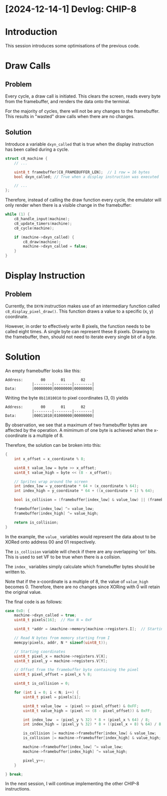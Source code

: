 # [2024-12-14-1] Devlog: CHIP-8

# Introduction

This session introduces some optimisations of the previous code.

# Draw Calls

## Problem

Every cycle, a draw call is initiated. This clears the screen, reads every byte
from the framebuffer, and renders the data onto the terminal.

For the majority of cycles, there will not be any changes to the framebuffer.
This results in "wasted" draw calls when there are no changes.

## Solution

Introduce a variable `dxyn_called` that is true when the display instruction 
has been called during a cycle.

```c
struct c8_machine {
    // ...

    uint8_t framebuffer[C8_FRAMEBUFFER_LEN];  // 1 row = 16 bytes
    bool dxyn_called; // True when a display instruction was executed

    // ...
};
```

Therefore, instead of calling the draw function every cycle, the emulator will
only render when there is a visible change in the framebuffer:

```c
while (1) {
    c8_handle_input(machine);
    c8_update_timers(machine);
    c8_cycle(machine);

    if (machine->dxyn_called) {
        c8_draw(machine);
        machine->dxyn_called = false;
    }
}
```

# Display Instruction

## Problem

Currently, the `DXYN` instruction makes use of an intermediary function called
`c8_display_pixel_draw()`. This function draws a value to a specific (x, y)
coordinate.

However, in order to effectively write 8 pixels, the function needs to be called
eight times. A single byte can represent these 8 pixels. Drawing to the
framebuffer, then, should not need to iterate every single bit of a byte.

# Solution

An empty framebuffer looks like this:

```
Address:        00       01       02
            |--------|--------|--------|
Data:       |00000000|00000000|00000000|

```

Writing the byte `0b11010010` to pixel coordinates (3, 0) yields

```
Address:        00       01       02
            |--------|--------|--------|
Data:       |00011010|01000000|00000000|

```

By observation, we see that a maximum of two framebuffer bytes are affected
by the operation. A mimimum of one byte is achieved when the x-coordinate is a
multiple of 8.

Therefore, the solution can be broken into this:

```c
{
    int x_offset = x_coordinate % 8;

    uint8_t value_low = byte >> x_offset;
    uint8_t value_high = byte << (8 - x_offset);

    // Sprites wrap around the screen
    int index_low = y_coordinate * 64 + (x_coordinate % 64);
    int index_high = y_coordinate * 64 + ((x_coordinate + 1) % 64);

    bool is_collision = (framebuffer[index_low] & value_low) || (framebuffer[index_high] & value_high);

    framebuffer[index_low] ^= value_low;
    framebuffer[index_high] ^= value_high;

    return is_collision;
}
```

In the example, the `value_` variables would represent the data about to be 
XORed onto address 00 and 01 respectively.

The `is_collision` variable will check if there are any overlapping 'on' bits.
This is used to set VF to be true when there is a collsion.

The `index_` variables simply calculate which framebuffer bytes should be written
to.

Note that if the x-coordinate is a multiple of 8, the value of `value_high` 
becomes 0. Therefore, there are no changes since XORing with 0 will retain the
original value.

The final code is as follows:

```c
case 0xD: {
    machine->dxyn_called = true;
    uint8_t pixels[16];  // Max N = 0xF

    uint8_t *addr = &machine->memory[machine->registers.I];  // Starting address

    // Read N bytes from memory starting from I
    memcpy(pixels, addr, N * sizeof(uint8_t));

    // Starting coordinates
    uint8_t pixel_x = machine->registers.V[X];
    uint8_t pixel_y = machine->registers.V[Y];

    // Offset from the framebuffer byte containing the pixel
    uint8_t pixel_offset = pixel_x % 8;

    uint8_t is_collision = 0;

    for (int i = 0; i < N; i++) {
        uint8_t pixel = pixels[i];

        uint8_t value_low  = (pixel >> pixel_offset) & 0xFF;
        uint8_t value_high = (pixel << (8 - pixel_offset)) & 0xFF;

        int index_low  = (pixel_y % 32) * 8 + (pixel_x % 64) / 8;
        int index_high = (pixel_y % 32) * 8 + ((pixel_x + 8) % 64) / 8;

        is_collision |= machine->framebuffer[index_low] & value_low;
        is_collision |= machine->framebuffer[index_high] & value_high;

        machine->framebuffer[index_low] ^= value_low;
        machine->framebuffer[index_high] ^= value_high;

        pixel_y++;
    }

} break;
```

In the next session, I will continue implementing the other CHIP-8 instructions.